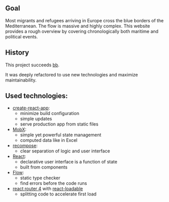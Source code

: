 ## Goal
Most mi­grants and re­fu­gees ar­ri­ving in Eu­ro­pe cross the blue bor­­ders of the Me­diterrane­an. The flow is massive and high­ly com­plex. This web­­si­te provides a rough over­­view by co­ve­­ring chro­­no­­lo­­gi­­cal­­ly both ma­ri­­ti­me and political events.

## History

This project succeeds [bb](https://github.com/barbalex/bb).

It was deeply refactored to use new technologies and maximize maintainability.

## Used technologies:

- [create-react-app](//github.com/facebookincubator/create-react-app):
  - minimize build configuration
  - simple updates
  - serve production app from static files
- [MobX](//github.com/mobxjs/mobx):
  - simple yet powerful state management
  - computed data like in Excel
- [recompose](//github.com/acdlite/recompose):
  - clear separation of logic and user interface
- [React](//facebook.github.io/react):
  - declarative user interface is a function of state
  - built from components
- [Flow](//flow.org):
  - static type checker
  - find errors before the code runs
- [react router 4](https://reacttraining.com/react-router) with [react-loadable](https://github.com/thejameskyle/react-loadable)
  - splitting code to accelerate first load
